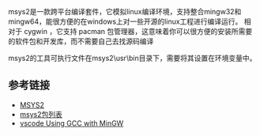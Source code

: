 msys2是一款跨平台编译套件，它模拟linux编译环境，支持整合mingw32和mingw64，能很方便的在windows上对一些开源的linux工程进行编译运行。 
相对于 cygwin ，它支持 pacman 包管理器，这意味着你可以很方便的安装所需要的软件包和开发库，而不需要自己去找源码编译


msys2的工具可执行文件在msys2\usr\bin目录下，需要将其设置在环境变量中。


## 参考链接
- [MSYS2](https://www.msys2.org/)
- [msys2包列表](https://packages.msys2.org/package/?repo=msys)
- [vscode Using GCC with MinGW ](https://code.visualstudio.com/docs/cpp/config-mingw)